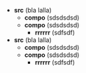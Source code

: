 - **src** (bla lalla)
  - **compo** (sdsdsdsd)
  - **compo** (sdsdsdsd)
    - **rrrrrr** (sdfsdf)
- **src** (bla lalla)
  - **compo** (sdsdsdsd)
  - **compo** (sdsdsdsd)
    - **rrrrrr** (sdfsdf)